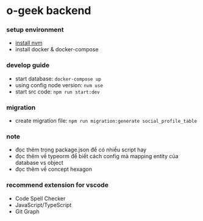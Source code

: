 # o-geek backend


### setup environment
- [install nvm](https://github.com/nvm-sh/nvm)
- install docker & docker-compose

### develop guide
- start database: `docker-compose up`
- using config node version: `nvm use`
- start src code: `npm run start:dev`

### migration
- create migration file: `npm run migration:generate social_profile_table`

### note
- đọc thêm trong package.json để có nhiều script hay
- đọc thêm về typeorm để biết cách config mà mapping entity của database vs object
- đọc thêm về concept hexagon

### recommend extension for vscode
- Code Spell Checker
- JavaScript/TypeScript
- Git Graph